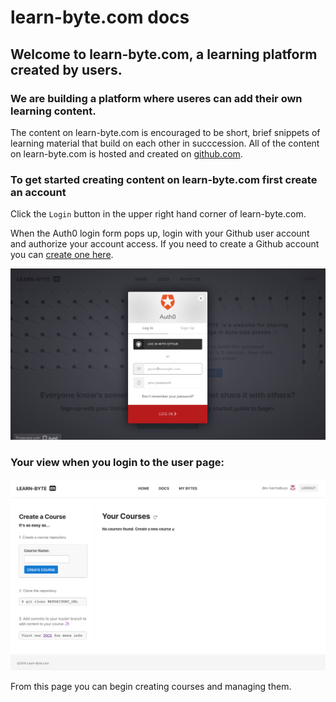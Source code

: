 # learn-byte.com docs

## Welcome to learn-byte.com, a learning platform created by users.

### We are building a platform where useres can add their own learning content. 

The content on learn-byte.com is encouraged to be short, brief snippets of learning material that build on each other in succcession. All of the content on learn-byte.com is hosted and created on [github.com](https://github.com). 

### To get started creating content on learn-byte.com first create an account

Click the `Login` button in the upper right hand corner of learn-byte.com.

When the Auth0 login form pops up, login with your Github user account and authorize your account access. If you need to create a Github account you can [create one here](https://github.com/join). 

![login-form](https://raw.githubusercontent.com/learn-byte/docs/master/assets/images/auth0-login.png)

### Your view when you login to the user page:

![login-form](https://raw.githubusercontent.com/learn-byte/docs/master/assets/images/user-page.png)

From this page you can begin creating courses and managing them. 